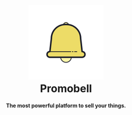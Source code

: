 <div align = "center">
  <p>
    <h1>
      <a href="https://github.com/joaofv/Promobell">
        <img src="https://github.com/joaofv/Promobell/blob/main/Imagens%20/logo_bell.png"/>
      </a>
      <br />
      Promobell
    </h1>
    <h4>The most powerful platform to sell your things.</h4>
  </p>
</div>

